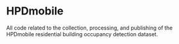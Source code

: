 # HPDmobile
All code related to the collection, processing, and publishing of the HPDmobile residential building occupancy detection dataset.
